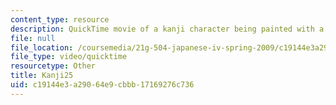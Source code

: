 ```yaml
---
content_type: resource
description: QuickTime movie of a kanji character being painted with a brush.
file: null
file_location: /coursemedia/21g-504-japanese-iv-spring-2009/c19144e3a29064e9cbbb17169276c736_Kanji25.mov
file_type: video/quicktime
resourcetype: Other
title: Kanji25
uid: c19144e3-a290-64e9-cbbb-17169276c736
---
```

